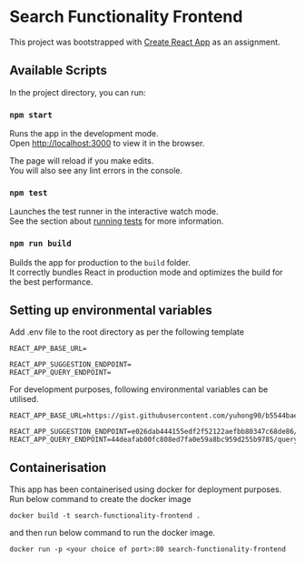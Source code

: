 # Search Functionality Frontend

This project was bootstrapped with [Create React App](https://github.com/facebook/create-react-app) as an assignment.

## Available Scripts

In the project directory, you can run:

### `npm start`

Runs the app in the development mode.\
Open [http://localhost:3000](http://localhost:3000) to view it in the browser.

The page will reload if you make edits.\
You will also see any lint errors in the console.

### `npm test`

Launches the test runner in the interactive watch mode.\
See the section about [running tests](https://facebook.github.io/create-react-app/docs/running-tests) for more information.

### `npm run build`

Builds the app for production to the `build` folder.\
It correctly bundles React in production mode and optimizes the build for the best performance.


## Setting up environmental variables

Add .env file to the root directory as per the following template

    REACT_APP_BASE_URL=

    REACT_APP_SUGGESTION_ENDPOINT=
    REACT_APP_QUERY_ENDPOINT=

For development purposes, following environmental variables can be utilised.

    REACT_APP_BASE_URL=https://gist.githubusercontent.com/yuhong90/b5544baebde4bfe9fe2d12e8e5502cbf/raw

    REACT_APP_SUGGESTION_ENDPOINT=e026dab444155edf2f52122aefbb80347c68de86/suggestion.json
    REACT_APP_QUERY_ENDPOINT=44deafab00fc808ed7fa0e59a8bc959d255b9785/queryResult.json

## Containerisation

This app has been containerised using docker for deployment purposes. Run below command to create the docker image

    docker build -t search-functionality-frontend .

and then run below command to run the docker image.

    docker run -p <your choice of port>:80 search-functionality-frontend


